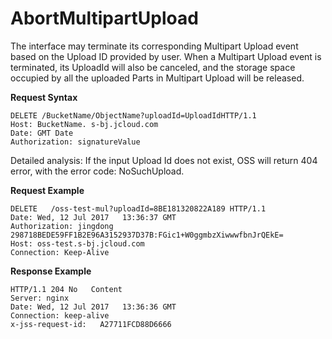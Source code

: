 # AbortMultipartUpload

The interface may terminate its corresponding Multipart Upload event based on the Upload ID provided by user. When a Multipart Upload event is terminated, its UploadId will also be canceled, and the storage space occupied by all the uploaded Parts in Multipart Upload will be released. 

**Request Syntax**
```
DELETE /BucketName/ObjectName?uploadId=UploadIdHTTP/1.1
Host: BucketName. s-bj.jcloud.com
Date: GMT Date
Authorization: signatureValue
```

Detailed analysis: If the input Upload Id does not exist, OSS will return 404 error, with the error code: NoSuchUpload. 

**Request Example**
```
DELETE   /oss-test-mul?uploadId=8BE181320822A189 HTTP/1.1
Date: Wed, 12 Jul 2017   13:36:37 GMT
Authorization: jingdong   298718BEDE59FF1B2E96A3152937D37B:FGic1+W0ggmbzXiwwwfbnJrQEkE=
Host: oss-test.s-bj.jcloud.com
Connection: Keep-Alive
```

**Response Example**
```
HTTP/1.1 204 No   Content
Server: nginx
Date: Wed, 12 Jul 2017   13:36:36 GMT
Connection: keep-alive
x-jss-request-id:   A27711FCD88D6666
```
